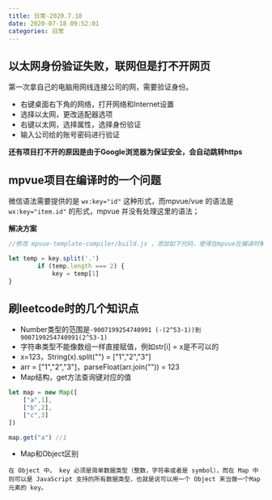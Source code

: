 ```yaml
---
title: 日常-2020.7.18
date: 2020-07-18 09:52:01
categories: 日常
---
```


## 以太网身份验证失败，联网但是打不开网页

第一次拿自己的电脑用网线连接公司的网，需要验证身份。

* 右键桌面右下角的网络，打开网络和Internet设置
* 选择以太网，更改适配器选项
* 右键以太网，选择属性，选择身份验证
* 输入公司给的账号密码进行验证

**还有项目打不开的原因是由于Google浏览器为保证安全，会自动跳转https**

<!--more-->

## mpvue项目在编译时的一个问题

微信语法需要提供的是 `wx:key="id"` 这种形式，而mpvue/vue 的语法是 `wx:key="item.id"` 的形式，mpvue 并没有处理这里的语法；

 **解决方案**

```js
//修改 mpvue-template-compiler/build.js ，添加如下代码，使得在mpvue在编译时解决

let temp = key.split('.')
        if (temp.length === 2) {
            key = temp[1]
}
```

## 刷leetcode时的几个知识点

* Number类型的范围是`-9007199254740991 (-(2^53-1))到9007199254740991(2^53-1) `
* 字符串类型不能像数组一样直接赋值，例如str[i] = x是不可以的
* x=123，String(x).split("") = ["1","2","3"]
* arr = ["1","2","3"]，parseFloat(arr.join("")) = 123
* Map结构，get方法查询键对应的值

```js
let map = new Map([
    ["a",1],
    ["b",2],
    ["c",3]
])

map.get("a") //1
```

* Map和Object区别

```
在 Object 中， key 必须是简单数据类型（整数，字符串或者是 symbol），而在 Map 中则可以是 JavaScript 支持的所有数据类型，也就是说可以用一个 Object 来当做一个Map元素的 key。
```

